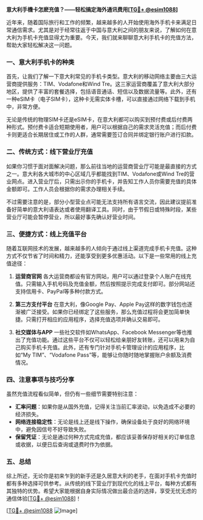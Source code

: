 **意大利手機卡怎麽充值？——轻松搞定海外通讯费用[[TG💪+ @esim1088](https://t.me/s/esim1088)]**

近年来，随着国际旅行和工作的频繁，越来越多的人开始使用海外手机卡来满足日常通信需求。尤其是对于经常往返于中国与意大利之间的朋友来说，了解如何在意大利为手机卡充值显得尤为重要。今天，我们就来聊聊意大利手机卡的充值方法，帮助大家轻松解决这一问题。

### **一、意大利手机卡的种类**

首先，让我们了解一下意大利常见的手机卡类型。意大利的移动网络主要由三大运营商提供服务：TIM、Vodafone和Wind Tre。这三家运营商覆盖了意大利大部分地区，提供了丰富的套餐选择，包括语音通话、短信以及数据流量等。此外，还有一种eSIM卡（电子SIM卡），这种卡无需实体卡槽，可以直接通过网络下载到手机中，非常方便。

无论是传统的物理SIM卡还是eSIM卡，在意大利都可以购买到预付费或后付费两种形式。预付费卡适合短期使用者，用户可以根据自己的需求灵活充值；而后付费卡则更适合长期居住或工作的人群，通常需要签订合同并绑定银行账户进行扣款。

### **二、传统方式：线下营业厅充值**

如果你习惯于面对面解决问题，那么前往当地的运营商营业厅可能是最直接的方式之一。意大利各大城市的中心区域几乎都能找到TIM、Vodafone或Wind Tre的营业网点。进入营业厅后，只需出示你的手机卡，并告知工作人员你需要充值的具体金额即可。工作人员会根据你的需求办理相关手续。

不过需要注意的是，部分小型营业点可能无法支持所有语言交流，因此建议提前准备好简单的意大利语表达或者使用翻译工具。同时，由于节假日或特殊时段，某些营业厅可能会暂停营业，所以最好事先确认好营业时间。

### **三、便捷方式：线上充值平台**

随着互联网技术的发展，越来越多的人倾向于通过线上渠道完成手机卡充值。这种方式不仅节省了时间和精力，还能享受到更多优惠活动。以下是一些常用的线上充值途径：

1. **运营商官网**
   各大运营商都设有官方网站，用户可以通过登录个人账户在线充值。只需输入手机号码及充值金额，然后按照提示完成支付即可。部分网站还支持信用卡、PayPal等多种付款方式。

2. **第三方支付平台**
   在意大利，像Google Pay、Apple Pay这样的数字钱包也逐渐被广泛接受。如果你已经绑定了这些服务，那么充值过程将会更加简单快捷。只需打开相应的应用程序，选择充值选项并确认交易即可。

3. **社交媒体与APP**
   一些社交软件如WhatsApp、Facebook Messenger等也推出了充值功能。通过这些平台不仅可以轻松给亲朋好友转账，还可以用来为自己购买手机卡充值。此外，还有专门针对手机卡管理设计的应用程序，比如“My TIM”、“Vodafone Pass”等，能够让你随时随地掌握账户余额及消费情况。

### **四、注意事项与技巧分享**

虽然充值流程看似简单，但仍有一些细节需要特别注意：

- **汇率问题**：如果你是从国外充值，记得关注当前汇率波动，以免造成不必要的经济损失。
- **网络连接稳定性**：无论是线上还是线下操作，确保设备处于良好的网络环境中，避免因信号不好导致失败。
- **保留凭证**：无论是通过何种方式完成充值，都应该妥善保存好相关的订单信息或收据，以便日后查询或退费时作为依据。

### **五、总结**

综上所述，无论你是初来乍到的新手还是久居意大利的老手，在面对手机卡充值时都有多种选择可供参考。从传统的线下营业厅到现代化的线上平台，每种方式都有其独特的优势。希望大家能根据自身实际情况做出最合适的选择，享受无忧无虑的通信体验[[TG💪+ @esim1088](https://t.me/s/esim1088)]！

[[TG💪+ @esim1088](https://t.me/s/esim1088) ![Image](https://i.postimg.cc/4NQfJmqS/Snipaste-2025-05-13-00-14-12.png)]